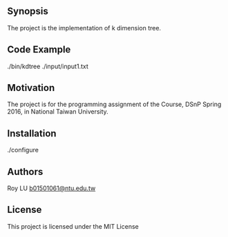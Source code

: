 ## Synopsis

The project is the implementation of k dimension tree.

## Code Example

./bin/kdtree ./input/input1.txt

## Motivation

The project is for the programming assignment of the Course, DSnP Spring 2016, in National Taiwan University.

## Installation

./configure

## Authors

Roy LU
b01501061@ntu.edu.tw

## License

This project is licensed under the MIT License
